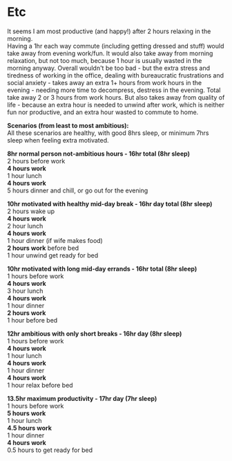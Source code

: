 # Etc

It seems I am most productive \(and happy!\) after 2 hours relaxing in the morning.  
Having a 1hr each way commute \(including getting dressed and stuff\) would take away from evening work/fun. It would also take away from morning relaxation, but not too much, because 1 hour is usually wasted in the morning anyway. Overall wouldn't be too bad - but the extra stress and tiredness of working in the office, dealing with bureaucratic frustrations and social anxiety - takes away an extra 1+ hours from work hours in the evening - needing more time to decompress, destress in the evening. Total take away 2 or 3 hours from work hours. But also takes away from quality of life - because an extra hour is needed to unwind after work, which is neither fun nor productive, and an extra hour wasted to commute to home.

**Scenarios \(from least to most ambitious\):**  
All these scenarios are healthy, with good 8hrs sleep, or minimum 7hrs sleep when feeling extra motivated.

**8hr normal person not-ambitious hours - 16hr total \(8hr sleep\)**  
2 hours before work  
**4 hours work**  
1 hour lunch  
**4 hours work**  
5 hours dinner and chill, or go out for the evening

**10hr motivated with healthy mid-day break - 16hr day total \(8hr sleep\)**  
2 hours wake up  
**4 hours work**  
2 hour lunch  
**4 hours work**  
1 hour dinner \(if wife makes food\)  
**2 hours work** before bed  
1 hour unwind get ready for bed

**10hr motivated with long mid-day errands - 16hr total \(8hr sleep\)**  
1 hours before work  
**4 hours work**  
3 hour lunch  
**4 hours work**  
1 hour dinner  
**2 hours work**  
1 hour before bed

**12hr ambitious with only short breaks - 16hr day \(8hr sleep\)**  
1 hours before work  
**4 hours work**  
1 hour lunch  
**4 hours work**  
1 hour dinner  
**4 hours work**  
1 hour relax before bed

**13.5hr maximum productivity - 17hr day \(7hr sleep\)**  
1 hours before work  
**5 hours work**  
1 hour lunch  
**4.5 hours work**  
1 hour dinner  
**4 hours work**  
0.5 hours to get ready for bed

